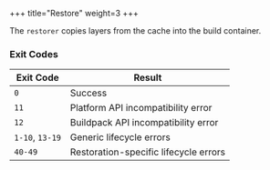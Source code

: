 +++
title="Restore"
weight=3
+++

The `restorer` copies layers from the cache into the build container.

<!--more-->

### Exit Codes

| Exit Code       | Result                                |
|-----------------|---------------------------------------|
| `0`             | Success                               |
| `11`            | Platform API incompatibility error    |
| `12`            | Buildpack API incompatibility error   |
| `1-10`, `13-19` | Generic lifecycle errors              |
| `40-49`         | Restoration-specific lifecycle errors |
